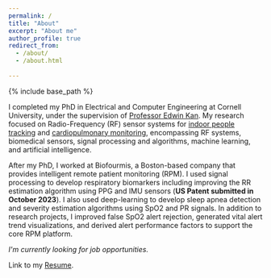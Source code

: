 ```yaml
---
permalink: /
title: "About"
excerpt: "About me"
author_profile: true
redirect_from: 
  - /about/
  - /about.html
  
---
```

{% include base_path %}

I completed my PhD in Electrical and Computer Engineering at Cornell University, under the supervision of [Professor Edwin Kan](https://kan.ece.cornell.edu/). My research focused on Radio-Frequency (RF) sensor systems for [indoor people tracking](https://psharma15.github.io/CLEAR/) and [cardiopulmonary monitoring](https://psharma15.github.io/RF-Vital-Sensing/), encompassing RF systems, biomedical sensors, signal processing and algorithms, machine learning, and artificial intelligence.

After my PhD, I worked at Biofourmis, a Boston-based company that provides intelligent remote patient monitoring (RPM). I used signal processing to develop respiratory biomarkers including improving the RR estimation algorithm using PPG and IMU sensors (**US Patent submitted in October 2023**). I also used deep-learning to develop sleep apnea detection and severity estimation algorithms using SpO2 and PR signals. In addition to research projects, I improved false SpO2 alert rejection, generated vital alert trend visualizations, and derived alert performance factors to support the core RPM platform.

*I'm currently looking for job opportunities.*

Link to my <a href="/Pragya_Sharma_Resume_2023.pdf" target="_blank">Resume</a>.

